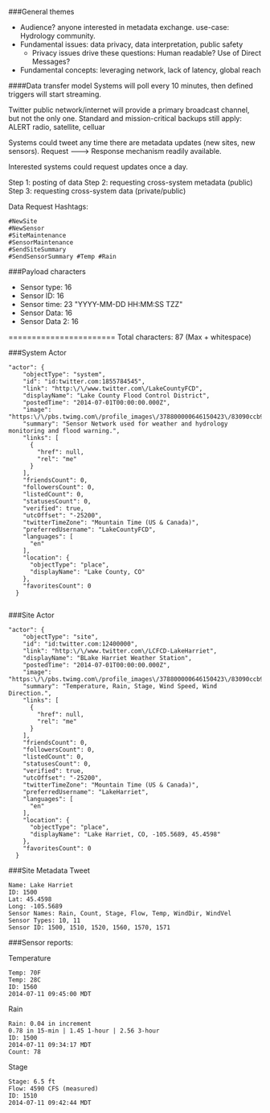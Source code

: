 
###General themes

+ Audience? anyone interested in metadata exchange. use-case: Hydrology community.
+ Fundamental issues: data privacy, data interpretation, public safety
     + Privacy issues drive these questions: Human readable?  Use of Direct Messages?
+ Fundamental concepts: leveraging network, lack of latency, global reach


####Data transfer model
Systems will poll every 10 minutes, then defined triggers will start streaming.

Twitter public network/internet will provide a primary broadcast channel, but not the only one.
Standard and mission-critical backups still apply: ALERT radio, satellite, celluar

Systems could tweet any time there are metadata updates (new sites, new sensors).
Request ---> Response mechanism readily available.

Interested systems could request updates once a day.

Step 1: posting of data
Step 2: requesting cross-system metadata (public)
Step 3: requesting cross-system data (private/public)



Data Request Hashtags:
```
#NewSite
#NewSensor
#SiteMaintenance
#SensorMaintenance
#SendSiteSummary
#SendSensorSummary #Temp #Rain
```

###Payload characters

+ Sensor type: 16
+ Sensor ID: 16
+ Sensor time: 23    "YYYY-MM-DD HH:MM:SS TZZ"
+ Sensor Data: 16
+ Sensor Data 2: 16

=======================
Total characters: 87 (Max + whitespace)



###System Actor


```
"actor": {
    "objectType": "system",
    "id": "id:twitter.com:1855784545",
    "link": "http:\/\/www.twitter.com\/LakeCountyFCD",
    "displayName": "Lake County Flood Control District",
    "postedTime": "2014-07-01T00:00:00.000Z",
    "image": "https:\/\/pbs.twimg.com\/profile_images\/378800000646150423\/83090ccb95a60def923c674e7bd002a0_normal.jpeg",
    "summary": "Sensor Network used for weather and hydrology monitoring and flood warning.",
    "links": [
      {
        "href": null,
        "rel": "me"
      }
    ],
    "friendsCount": 0,
    "followersCount": 0,
    "listedCount": 0,
    "statusesCount": 0,
    "verified": true,
    "utcOffset": "-25200",
    "twitterTimeZone": "Mountain Time (US & Canada)",
    "preferredUsername": "LakeCountyFCD",
    "languages": [
      "en"
    ],
    "location": {
      "objectType": "place",
      "displayName": "Lake County, CO"
    },
    "favoritesCount": 0
  }
  
```
 
###Site Actor


```
"actor": {
    "objectType": "site",
    "id": "id:twitter.com:12400000",
    "link": "http:\/\/www.twitter.com\/LCFCD-LakeHarriet",
    "displayName": "BLake Harriet Weather Station",
    "postedTime": "2014-07-01T00:00:00.000Z",
    "image": "https:\/\/pbs.twimg.com\/profile_images\/378800000646150423\/83090ccb95a60def923c674e7bd002a0_normal.jpeg",
    "summary": "Temperature, Rain, Stage, Wind Speed, Wind Direction.",
    "links": [
      {
        "href": null,
        "rel": "me"
      }
    ],
    "friendsCount": 0,
    "followersCount": 0,
    "listedCount": 0,
    "statusesCount": 0,
    "verified": true,
    "utcOffset": "-25200",
    "twitterTimeZone": "Mountain Time (US & Canada)",
    "preferredUsername": "LakeHarriet",
    "languages": [
      "en"
    ],
    "location": {
      "objectType": "place",
      "displayName": "Lake Harriet, CO, -105.5689, 45.4598"
    },
    "favoritesCount": 0
  }
```



###Site Metadata Tweet

```
Name: Lake Harriet
ID: 1500
Lat: 45.4598
Long: -105.5689
Sensor Names: Rain, Count, Stage, Flow, Temp, WindDir, WindVel
Sensor Types: 10, 11
Sensor ID: 1500, 1510, 1520, 1560, 1570, 1571
```

###Sensor reports:


Temperature 
```
Temp: 70F 
Temp: 28C
ID: 1560
2014-07-11 09:45:00 MDT
```

Rain 
```
Rain: 0.04 in increment 
0.78 in 15-min | 1.45 1-hour | 2.56 3-hour
ID: 1500
2014-07-11 09:34:17 MDT
Count: 78
```

Stage
```
Stage: 6.5 ft
Flow: 4590 CFS (measured)
ID: 1510
2014-07-11 09:42:44 MDT
```







